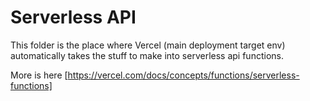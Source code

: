 # Serverless API

This folder is the place where Vercel (main deployment target env) automatically takes
the stuff to make into serverless api functions.

More is here [https://vercel.com/docs/concepts/functions/serverless-functions]